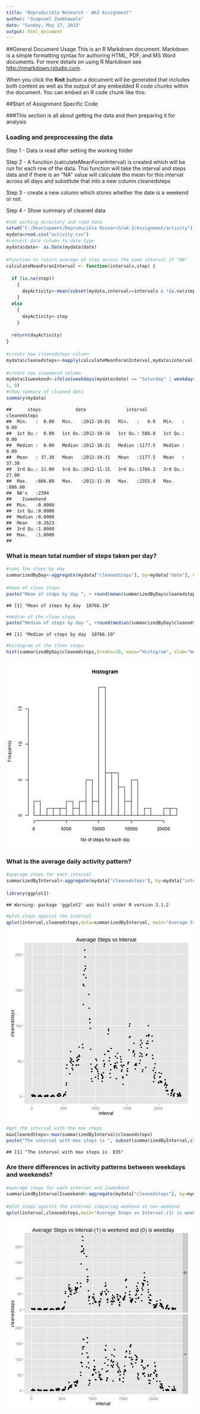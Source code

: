 ```yaml
---
title: "Reproducible Research - Wk2 Assignment"
author: "Svapneel Zumkhawala"
date: "Sunday, May 17, 2015"
output: html_document
---
```


##General Document Usage
This is an R Markdown document. Markdown is a simple formatting syntax for authoring HTML, PDF, and MS Word documents. For more details on using R Markdown see <http://rmarkdown.rstudio.com>.

When you click the **Knit** button a document will be generated that includes both content as well as the output of any embedded R code chunks within the document. You can embed an R code chunk like this:

##Start of Assignment Specific Code

###This section is all about getting the data and then preparing it for analysis
### Loading and preprocessing the data

 Step 1 - Data is read after setting the working folder
 
 Step 2 - A function (calculateMeanForanInterval) is created which will be run for each row of the data. Thsi function will take the interval and steps data and if there is an "NA" value will calculate the mean for this interval  across all days and substitute that into a new column cleanedsteps 
 
 Step 3 - create a new column which stores whether the date is a weekend or not.
 
 Step 4 - Show summary of cleaned data
            


```r
#set working directory and read data
setwd("C:/Development/Reproducible Research/wk-2/Assignment/activity")
mydata=read.csv("activity.csv")
#convert date column to date type
mydata$date<- as.Date(mydata$date)

#function to return average of step across the same interval if "NA" 
calculateMeanForanInterval <- function(intervals,step) {

  if (is.na(step))
    {
      dayActivity<-mean(subset(mydata,interval==intervals & !is.na(steps))$steps)
    }
  else
    {
      dayActivity<-step
    }
   
  return(dayActivity)
}

#create new cleanedsteps column
mydata$cleanedsteps<-mapply(calculateMeanForanInterval,mydata$interval,mydata$steps)

#create new isweekend column
mydata$Isweekend<-ifelse(weekdays(mydata$date) == "Saturday" | weekdays(mydata$date) == "Sunday", 
1, 0) 
#show summary of cleaned data
summary(mydata)
```

```
##      steps             date               interval       cleanedsteps   
##  Min.   :  0.00   Min.   :2012-10-01   Min.   :   0.0   Min.   :  0.00  
##  1st Qu.:  0.00   1st Qu.:2012-10-16   1st Qu.: 588.8   1st Qu.:  0.00  
##  Median :  0.00   Median :2012-10-31   Median :1177.5   Median :  0.00  
##  Mean   : 37.38   Mean   :2012-10-31   Mean   :1177.5   Mean   : 37.38  
##  3rd Qu.: 12.00   3rd Qu.:2012-11-15   3rd Qu.:1766.2   3rd Qu.: 27.00  
##  Max.   :806.00   Max.   :2012-11-30   Max.   :2355.0   Max.   :806.00  
##  NA's   :2304                                                           
##    Isweekend     
##  Min.   :0.0000  
##  1st Qu.:0.0000  
##  Median :0.0000  
##  Mean   :0.2623  
##  3rd Qu.:1.0000  
##  Max.   :1.0000  
## 
```

### What is mean total number of steps taken per day?

```r
#sums the steps by day
summarizedByDay<-aggregate(mydata["cleanedsteps"], by=mydata["date"], FUN=sum, na.rm=TRUE)

#mean of clean steps
paste("Mean of steps by day ", + round(mean(summarizedByDay$cleanedsteps),2))
```

```
## [1] "Mean of steps by day  10766.19"
```

```r
#median of the clean steps
paste("Median of steps by day ", +round(median(summarizedByDay$cleanedsteps),2))
```

```
## [1] "Median of steps by day  10766.19"
```

```r
#histogram of the clean steps
hist(summarizedByDay$cleanedsteps,breaks=20, main="Histogram", xlab="No of steps for each day")
```

![plot of chunk unnamed-chunk-2](figure/unnamed-chunk-2-1.png) 
### What is the average daily activity pattern?

```r
#average steps for each interval
summarizedByInterval<-aggregate(mydata["cleanedsteps"], by=mydata["interval"], FUN=mean, na.rm=TRUE)

library(ggplot2)
```

```
## Warning: package 'ggplot2' was built under R version 3.1.2
```

```r
#plot steps against the interval
qplot(interval,cleanedsteps,data=summarizedByInterval, main="Average Steps vs Interval")
```

![plot of chunk unnamed-chunk-3](figure/unnamed-chunk-3-1.png) 

```r
#get the interval with the max steps
maxCleanedSteps<-max(summarizedByInterval$cleanedsteps)
paste("The interval with max steps is ", subset(summarizedByInterval,cleanedsteps==maxCleanedSteps)$interval)
```

```
## [1] "The interval with max steps is  835"
```
### Are there differences in activity patterns between weekdays and weekends?


```r
#average steps for each interval and Isweekend
summarizedByIntervalIsweekend<-aggregate(mydata["cleanedsteps"], by=mydata[c("interval","Isweekend")], FUN=mean, na.rm=TRUE)

#plot steps against the interval comparing weekend vs non-weekend
qplot(interval,cleanedsteps,main="Average Steps vs Interval-(1) is weekend and (0) is weekday", data=summarizedByIntervalIsweekend,facets=Isweekend~.)
```

![plot of chunk unnamed-chunk-4](figure/unnamed-chunk-4-1.png) 




